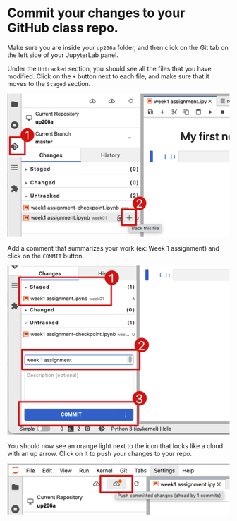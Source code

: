 # Commit your changes to your GitHub class repo.

Make sure you are inside your `up206a` folder, and then click on the Git tab on the left side of your JupyterLab panel.

Under the `Untracked` section, you should see all the files that you have modified. Click on the `+` button next to each file, and make sure that it moves to the `Staged` section.

<kbd><img src="images/track.png"></kbd>


Add a comment that summarizes your work (ex: Week 1 assignment) and click on the `COMMIT` button.

<kbd><img src="images/commit.png"></kbd>


You should now see an orange light next to the icon that looks like a cloud with an up arrow. Click on it to push your changes to your repo.

<kbd><img src="images/push.png"></kbd>